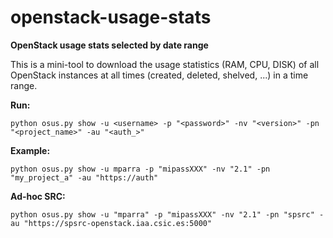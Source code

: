# openstack-usage-stats

**OpenStack usage stats selected by date range**

This is a mini-tool to download the usage statistics (RAM, CPU, DISK) of all OpenStack instances at all times (created, deleted, shelved, ...) in a time range.

**Run:**

``python osus.py show -u <username> -p "<password>" -nv "<version>" -pn "<project_name>" -au "<auth_>"``

**Example:**

``python osus.py show -u mparra -p "mipassXXX" -nv "2.1" -pn "my_project_a" -au "https://auth"``

**Ad-hoc SRC:**

``python osus.py show -u "mparra" -p "mipassXXX" -nv "2.1" -pn "spsrc" -au "https://spsrc-openstack.iaa.csic.es:5000"``


